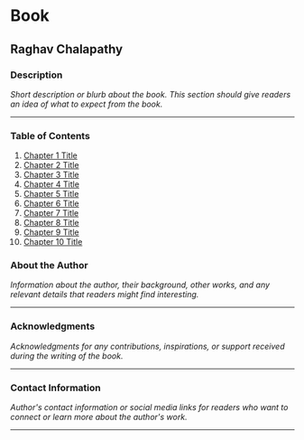# Book

## Raghav Chalapathy

### Description

*Short description or blurb about the book. This section should give readers an idea of what to expect from the book.*

---

### Table of Contents

1. [Chapter 1 Title](#chapter-1)
2. [Chapter 2 Title](#chapter-2)
3. [Chapter 3 Title](#chapter-3)
4. [Chapter 4 Title](#chapter-4)
5. [Chapter 5 Title](#chapter-5)
6. [Chapter 6 Title](#chapter-6)
7. [Chapter 7 Title](#chapter-7)
8. [Chapter 8 Title](#chapter-8)
9. [Chapter 9 Title](#chapter-9)
10. [Chapter 10 Title](#chapter-10)


### About the Author

*Information about the author, their background, other works, and any relevant details that readers might find interesting.*

---

### Acknowledgments

*Acknowledgments for any contributions, inspirations, or support received during the writing of the book.*

---

### Contact Information

*Author's contact information or social media links for readers who want to connect or learn more about the author's work.*

---

